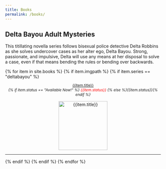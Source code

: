 ```yaml
---
title: Books
permalink: /books/
---
```


<div class="container-fluid">
	<div class="row">
		<h2>Delta Bayou Adult Mysteries</h2>
		<p>This titillating novella series follows bisexual police detective Delta Robbins as she solves undercover cases as her alter ego, Delta Bayou. Strong, passionate, and impulsive, Delta will use any means at her disposal to solve a case, even if that means bending the rules or bending over backwards.</p>
		{% for item in site.books %}
				{% if item.imgpath %}
					{% if item.series == "deltabayou" %}
					<div class="col-lg-3" style="padding:0;">
						 <p style="font-size:12px; text-align: center;padding:0 2px;"><a href="{{site.url}}{{item.permalink}}">{{item.title}}</a><br /><i>{% if item.status == "Available Now!" %} <span style="color:red;">{{item.status}}</span> {% else %}{{item.status}}{% endif %}</i></p>
						 <p style="text-align: center; padding: 0 auto;">
						 	<a href="{{site.url}}{{item.permalink}}" title="{{item.title}}"><img width="157.500px" style="text-align: center; padding: 0 auto;" src="{{site.url}}{{item.imgpath}}" alt="{{item.title}}" title="{{item.title}}" /></a>
						 </p>
						 <hr />
					</div>
					{% endif %}
				{% endif %}
			{% endfor %}
</div>
</div>
